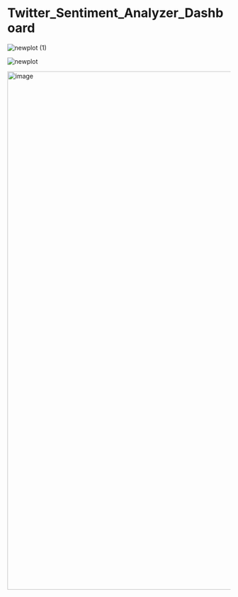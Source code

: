 # Twitter_Sentiment_Analyzer_Dashboard

![newplot (1)](https://github.com/pravinpawar3/Twitter_Sentiment_Analyzer_Dashboard/assets/23742943/aa901a5f-3c85-40f7-9eb0-41d4ce418c15)

![newplot](https://github.com/pravinpawar3/Twitter_Sentiment_Analyzer_Dashboard/assets/23742943/4f3c12f2-30d0-44ea-88b4-880c94c85eee)

<img width="1171" alt="image" src="https://github.com/pravinpawar3/Twitter_Sentiment_Analyzer_Dashboard/assets/23742943/63ca359c-3678-4b36-8cee-86f0d69563f6">
